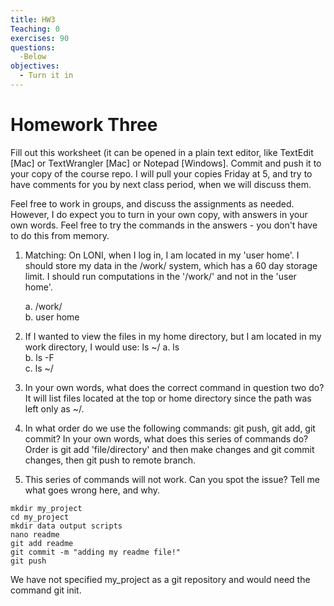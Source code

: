 ```yaml
---
title: HW3
Teaching: 0
exercises: 90
questions:
  -Below
objectives:
  - Turn it in
---
```

# Homework Three

Fill out this worksheet (it can be opened in a plain text editor, like TextEdit [Mac] or TextWrangler [Mac] or Notepad [Windows]. Commit and push it to your copy of the course repo. I will pull your copies Friday at 5, and try to have comments for you by next class period, when we will discuss them. 

Feel free to work in groups, and discuss the assignments as needed. However, I do expect you to turn in your own copy, with answers in your own words. Feel free to try the commands in the answers - you don't have to do this from memory.


1. Matching: On LONI, when I log in, I am located in my 'user home'. I should store my data in the /work/ system, which has a 60 day storage limit. I should run computations in the '/work/' and not in the 'user home'.

	a. /work/  
	b. user home

2. If I wanted to view the files in my home directory, but I am located in my work directory, I would use: ls ~/
	a. ls  
	b. ls -F  
	c. ls ~/
	
3. In your own words, what does the correct command in question two do? It will list files located at the top or home directory since the path was left only as ~/. 

4. In what order do we use the following commands: git push, git add, git commit? In your own words, what does this series of commands do? 
Order is git add 'file/directory' and then make changes and git commit changes, then git push to remote branch.
5. This series of commands will not work. Can you spot the issue? Tell me what goes wrong here, and why.

```
mkdir my_project
cd my_project
mkdir data output scripts
nano readme
git add readme
git commit -m "adding my readme file!"
git push
```
We have not specified my_project as a git repository and would need the command git init. 

